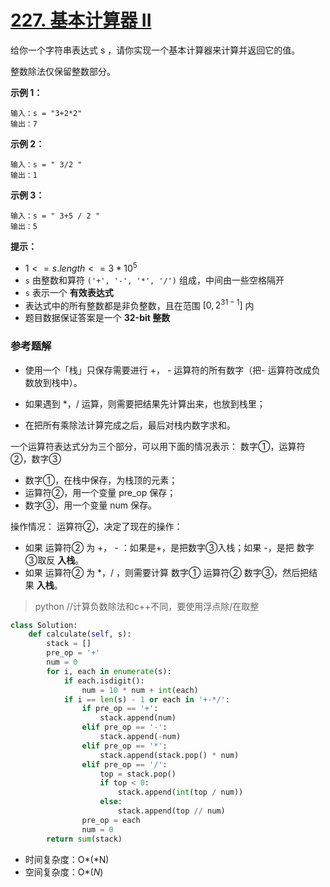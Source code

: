 # [227. 基本计算器 II](https://leetcode-cn.com/problems/basic-calculator-ii/)

给你一个字符串表达式 s ，请你实现一个基本计算器来计算并返回它的值。

整数除法仅保留整数部分。

 

**示例 1：**

```
输入：s = "3+2*2"
输出：7
```

**示例 2：**

```
输入：s = " 3/2 "
输出：1
```

**示例 3：**

```
输入：s = " 3+5 / 2 "
输出：5
```

**提示：**

- $1 <= s.length <= 3 * 10^5$
- `s` 由整数和算符 `('+', '-', '*', '/')` 组成，中间由一些空格隔开
- `s` 表示一个 **有效表达式**
- 表达式中的所有整数都是非负整数，且在范围 $[0, 2^{31 - 1}]$ 内
- 题目数据保证答案是一个 **32-bit 整数**

### 参考题解

- 使用一个「栈」只保存需要进行 +， - 运算符的所有数字（把- 运算符改成负数放到栈中）。

- 如果遇到 *，/ 运算，则需要把结果先计算出来，也放到栈里；

- 在把所有乘除法计算完成之后，最后对栈内数字求和。

一个运算符表达式分为三个部分，可以用下面的情况表示：
数字①，运算符②，数字③

- 数字①，在栈中保存，为栈顶的元素；
- 运算符②，用一个变量 pre_op 保存；
- 数字③，用一个变量 num 保存。

操作情况：
运算符②，决定了现在的操作：

- 如果 运算符② 为 +， - ：如果是+，是把数字③入栈；如果 -，是把 数字③取反 **入栈**。
- 如果 运算符② 为 *，/ ，则需要计算 数字① 运算符② 数字③，然后把结果 **入栈**。

> python //计算负数除法和c++不同，要使用浮点除/在取整

```python
class Solution:
    def calculate(self, s):
        stack = []
        pre_op = '+'
        num = 0
        for i, each in enumerate(s):
            if each.isdigit():
                num = 10 * num + int(each)
            if i == len(s) - 1 or each in '+-*/':
                if pre_op == '+':
                    stack.append(num)
                elif pre_op == '-':
                    stack.append(-num)
                elif pre_op == '*':
                    stack.append(stack.pop() * num)
                elif pre_op == '/':
                    top = stack.pop()
                    if top < 0:
                        stack.append(int(top / num))
                    else:
                        stack.append(top // num)
                pre_op = each
                num = 0
        return sum(stack)
```

- 时间复杂度：O*(*N)
- 空间复杂度：O*(*N*)

